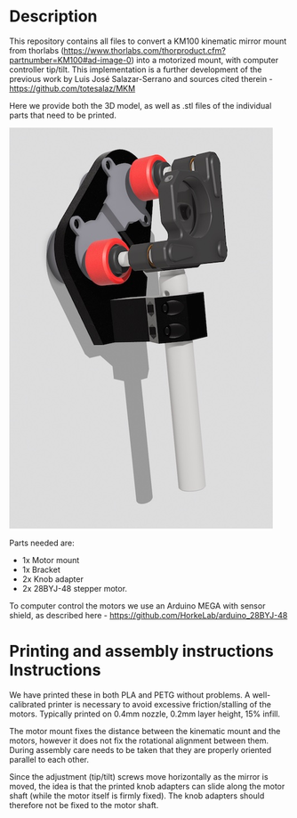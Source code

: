 # Description
This repository contains all files to convert a KM100 kinematic mirror mount from thorlabs (https://www.thorlabs.com/thorproduct.cfm?partnumber=KM100#ad-image-0) into a motorized mount, with computer controller tip/tilt. This implementation is a further development of the previous work by Luis José Salazar-Serrano and sources cited therein -  https://github.com/totesalaz/MKM

Here we provide both the 3D model, as well as .stl files of the individual parts that need to be printed.

![CAD model of the mirror mount](images/CAD_model.PNG)

Parts needed are:
- 1x Motor mount
- 1x Bracket
- 2x Knob adapter
-  2x 28BYJ-48 stepper motor.

To computer control the motors we use an Arduino MEGA with sensor shield, as described here - https://github.com/HorkeLab/arduino_28BYJ-48

# Printing and assembly instructions Instructions

We have printed these in both PLA and PETG without problems. A well-calibrated printer is necessary to avoid excessive friction/stalling of the motors. Typically printed on 0.4mm nozzle, 0.2mm layer height, 15\% infill.

The motor mount fixes the distance between the kinematic mount and the motors, however it does not fix the rotational alignment between them. During assembly care needs to be taken that they are properly oriented parallel to each other.

Since the adjustment (tip/tilt) screws move horizontally as the mirror is moved, the idea is that the printed knob adapters can slide along the motor shaft (while the motor itself is firmly fixed). The knob adapters should therefore not be fixed to the motor shaft.
